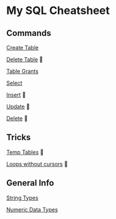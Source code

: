 # My SQL Cheatsheet
## Commands
[Create Table](CreateTable.md)

[Delete Table](DeleteTable.md) :construction_worker:

[Table Grants](TableGrants.md)

[Select](Select.md)

[Insert](Insert.md) :construction_worker:

[Update](Update.md) :construction_worker:

[Delete](Delete.md) :construction_worker:

## Tricks
[Temp Tables](TempTables.md) :construction_worker:

[Loops without cursors](LoopWithoutCursor.md) :construction_worker:

## General Info
[String Types](StringTypes.md)

[Numeric Data Types](NumericDataTypes.md)
